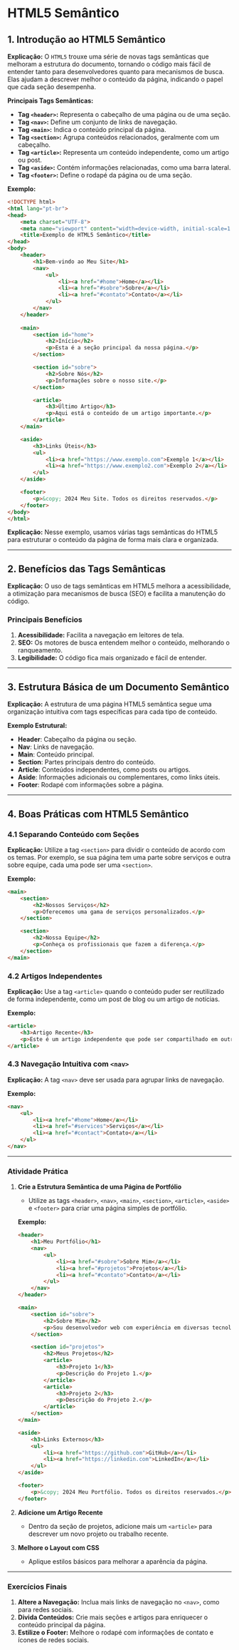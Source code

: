 # HTML5 Semântico

## 1. Introdução ao HTML5 Semântico

**Explicação:** O `HTML5` trouxe uma série de novas tags semânticas que melhoram a estrutura do documento, tornando o código mais fácil de entender tanto para desenvolvedores quanto para mecanismos de busca. Elas ajudam a descrever melhor o conteúdo da página, indicando o papel que cada seção desempenha.

**Principais Tags Semânticas:**

- **Tag `<header>`:** Representa o cabeçalho de uma página ou de uma seção.
- **Tag `<nav>`:** Define um conjunto de links de navegação.
- **Tag `<main>`:** Indica o conteúdo principal da página.
- **Tag `<section>`:** Agrupa conteúdos relacionados, geralmente com um cabeçalho.
- **Tag `<article>`:** Representa um conteúdo independente, como um artigo ou post.
- **Tag `<aside>`:** Contém informações relacionadas, como uma barra lateral.
- **Tag `<footer>`:** Define o rodapé da página ou de uma seção.

**Exemplo:**

```html
<!DOCTYPE html>
<html lang="pt-br">
<head>
    <meta charset="UTF-8">
    <meta name="viewport" content="width=device-width, initial-scale=1.0">
    <title>Exemplo de HTML5 Semântico</title>
</head>
<body>
    <header>
        <h1>Bem-vindo ao Meu Site</h1>
        <nav>
            <ul>
                <li><a href="#home">Home</a></li>
                <li><a href="#sobre">Sobre</a></li>
                <li><a href="#contato">Contato</a></li>
            </ul>
        </nav>
    </header>
    
    <main>
        <section id="home">
            <h2>Início</h2>
            <p>Esta é a seção principal da nossa página.</p>
        </section>

        <section id="sobre">
            <h2>Sobre Nós</h2>
            <p>Informações sobre o nosso site.</p>
        </section>

        <article>
            <h3>Último Artigo</h3>
            <p>Aqui está o conteúdo de um artigo importante.</p>
        </article>
    </main>

    <aside>
        <h3>Links Úteis</h3>
        <ul>
            <li><a href="https://www.exemplo.com">Exemplo 1</a></li>
            <li><a href="https://www.exemplo2.com">Exemplo 2</a></li>
        </ul>
    </aside>

    <footer>
        <p>&copy; 2024 Meu Site. Todos os direitos reservados.</p>
    </footer>
</body>
</html>
```

**Explicação:** Nesse exemplo, usamos várias tags semânticas do HTML5 para estruturar o conteúdo da página de forma mais clara e organizada.

---

## 2. Benefícios das Tags Semânticas

**Explicação:** O uso de tags semânticas em HTML5 melhora a acessibilidade, a otimização para mecanismos de busca (SEO) e facilita a manutenção do código.

### Principais Benefícios

1. **Acessibilidade:** Facilita a navegação em leitores de tela.
2. **SEO:** Os motores de busca entendem melhor o conteúdo, melhorando o ranqueamento.
3. **Legibilidade:** O código fica mais organizado e fácil de entender.

---

## 3. Estrutura Básica de um Documento Semântico

**Explicação:** A estrutura de uma página HTML5 semântica segue uma organização intuitiva com tags específicas para cada tipo de conteúdo.

**Exemplo Estrutural:**

- **Header**: Cabeçalho da página ou seção.
- **Nav**: Links de navegação.
- **Main**: Conteúdo principal.
- **Section**: Partes principais dentro do conteúdo.
- **Article**: Conteúdos independentes, como posts ou artigos.
- **Aside**: Informações adicionais ou complementares, como links úteis.
- **Footer**: Rodapé com informações sobre a página.

---

## 4. Boas Práticas com HTML5 Semântico

### 4.1 Separando Conteúdo com Seções

**Explicação:** Utilize a tag `<section>` para dividir o conteúdo de acordo com os temas. Por exemplo, se sua página tem uma parte sobre serviços e outra sobre equipe, cada uma pode ser uma `<section>`.

**Exemplo:**

```html
<main>
    <section>
        <h2>Nossos Serviços</h2>
        <p>Oferecemos uma gama de serviços personalizados.</p>
    </section>

    <section>
        <h2>Nossa Equipe</h2>
        <p>Conheça os profissionais que fazem a diferença.</p>
    </section>
</main>
```

### 4.2 Artigos Independentes

**Explicação:** Use a tag `<article>` quando o conteúdo puder ser reutilizado de forma independente, como um post de blog ou um artigo de notícias.

**Exemplo:**

```html
<article>
    <h3>Artigo Recente</h3>
    <p>Este é um artigo independente que pode ser compartilhado em outros sites.</p>
</article>
```

### 4.3 Navegação Intuitiva com `<nav>`

**Explicação:** A tag `<nav>` deve ser usada para agrupar links de navegação.

**Exemplo:**

```html
<nav>
    <ul>
        <li><a href="#home">Home</a></li>
        <li><a href="#services">Serviços</a></li>
        <li><a href="#contact">Contato</a></li>
    </ul>
</nav>
```

---

### **Atividade Prática**

1. **Crie a Estrutura Semântica de uma Página de Portfólio**

    - Utilize as tags `<header>`, `<nav>`, `<main>`, `<section>`, `<article>`, `<aside>` e `<footer>` para criar uma página simples de portfólio.

    **Exemplo:**

    ```html
    <header>
        <h1>Meu Portfólio</h1>
        <nav>
            <ul>
                <li><a href="#sobre">Sobre Mim</a></li>
                <li><a href="#projetos">Projetos</a></li>
                <li><a href="#contato">Contato</a></li>
            </ul>
        </nav>
    </header>

    <main>
        <section id="sobre">
            <h2>Sobre Mim</h2>
            <p>Sou desenvolvedor web com experiência em diversas tecnologias.</p>
        </section>

        <section id="projetos">
            <h2>Meus Projetos</h2>
            <article>
                <h3>Projeto 1</h3>
                <p>Descrição do Projeto 1.</p>
            </article>
            <article>
                <h3>Projeto 2</h3>
                <p>Descrição do Projeto 2.</p>
            </article>
        </section>
    </main>

    <aside>
        <h3>Links Externos</h3>
        <ul>
            <li><a href="https://github.com">GitHub</a></li>
            <li><a href="https://linkedin.com">LinkedIn</a></li>
        </ul>
    </aside>

    <footer>
        <p>&copy; 2024 Meu Portfólio. Todos os direitos reservados.</p>
    </footer>
    ```

2. **Adicione um Artigo Recente**

   - Dentro da seção de projetos, adicione mais um `<article>` para descrever um novo projeto ou trabalho recente.

3. **Melhore o Layout com CSS**

   - Aplique estilos básicos para melhorar a aparência da página.

---

### Exercícios Finais

1. **Altere a Navegação:** Inclua mais links de navegação no `<nav>`, como para redes sociais.
2. **Divida Conteúdos:** Crie mais seções e artigos para enriquecer o conteúdo principal da página.
3. **Estilize o Footer:** Melhore o rodapé com informações de contato e ícones de redes sociais.
